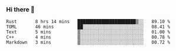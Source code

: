 ### Hi there 👋

<!--
**berkus/berkus** is a ✨ _special_ ✨ repository because its `README.md` (this file) appears on your GitHub profile.

Here are some ideas to get you started:

- 🔭 I’m currently working on ...
- 🌱 I’m currently learning ...
- 👯 I’m looking to collaborate on ...
- 🤔 I’m looking for help with ...
- 💬 Ask me about ...
- 📫 How to reach me: ...
- 😄 Pronouns: ...
- ⚡ Fun fact: ...
-->

<!--START_SECTION:waka-->
```text
Rust       8 hrs 14 mins   ██████████████████████▒░░   89.10 % 
TOML       46 mins         ██░░░░░░░░░░░░░░░░░░░░░░░   08.41 % 
Text       5 mins          ▒░░░░░░░░░░░░░░░░░░░░░░░░   01.00 % 
C++        4 mins          ▒░░░░░░░░░░░░░░░░░░░░░░░░   00.78 % 
Markdown   3 mins          ▒░░░░░░░░░░░░░░░░░░░░░░░░   00.72 % 
```
<!--END_SECTION:waka-->
